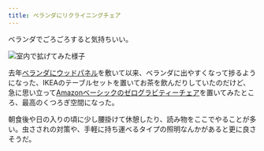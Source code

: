 ```yaml
---
title: ベランダにリクライニングチェア
---
```

ベランダでごろごろすると気持ちいい。

![](https://lh3.googleusercontent.com/docs/ADP-6oEW0BQQq7XPJjW0_Zq_uhiRpGOjsw1CRCQgbCcgaeBvp-HU_4LwqzTSLYGlM1tbkOOFIoZLWyc1sXigkR-n6qBhi9lShKwtJZ3PBAdytFwCdwLFsc2qBuCS_fWyutLdHFQ9AJ_OpzUqDyvI-OCdky9X8i4eHhS8nZfuHo63uVT4q60Nj7mBNLTI5V1pK9YzHeS0vgf3ntcfbaJSoOAi9DAcyB82NPZf5BKVIIZnMerfQdRcH7v03Ljeibj-lXLzYcGYAlyLTSAMv0BkkvW3kDYCeXTB87zi5x7x_SpgGa_F80_bBR5MsLbNFXC8VKKInXp4mG_45mVrnpZlorkubI-8nxbEQiXosoz5vVUpFC4xeGHUuVaywfAY90F6a3GF94asKgdJ1wwuFuKwP6aZOB_KoEG5EykLRxZmjkw9oEwsKe5ZYQDont2dzwQR-98s-OQVbhZ1kTuje8AWZMCD1oaNikBhqC8HFfU8oWaFcXTcJossHmhh5BnXp1cjCd7GZ5WXXaX53GL_thpB__7JW8jgy041dcsDy1YgsQb7mro6iTg8HnhPCNxBMtf0WHuBV-erP1U7MDZYWTZWK09ZXmwU2pEDAqpHp6eKOMTaSEaXGNHq6bpDdoF2RsZmFlqkVd7rgb_R5Pa_7lGGv-aCcVkhHOEcwmd1UmA9eHlBCySm6nKr_dgJ96N8GSXDnZeZ2TtgGuCcs4z5cwDaAWRSceL3baAQccPsntEJ4glhMG-fwDyXZCTV4-Sk7NEWQH2N29MC3ZwHGihD2FQgDfXan85JXANl1uyHwZ1e7qi3g-R1nkWxnU3tP8PaRlsMH46C4t9yvHr0-LYysbV_sfx6oIJOsRw7XwrPOpbF4-KBYYblT8Q9J84fToYErfxdEmu7lIMh6JUEwsPQZ71CAfFzk_6AsxG0uCIYTx32pu9jJde_LgqXC1PI6lX9RdMH95UyGNpk84ehH-26xcslGBzl7kR7hq4vnk6swLMb3EKtLYwZSePnK1BU5YEe4krMZb-UOSUmBp6Xrv4Rb2VKU5wFz3UQbpPY7boV9dnIakBrSC98LdDh_Rl5N0KuqNziB7lsaW3KWa41kvNtqcw7rGg_qkqYzwK_6eMXfNbzgGV0RWQh1Swa0ob1oTTrsflac6hTsBXty7lzMKTFlepER-qjrsPHdeL0KM-17jNy3q_w2rDPNaBvsku3_srGXpojFWlg3g76dow4MJNU81g1kqQ-q1xpuZcNpgQNt0TdLpJDcqqREebm "室内で拡げてみた様子")

去年[ベランダにウッドパネル](https://r7kamura.com/articles/2021-09-30-wood-panel)を敷いて以来、ベランダに出やすくなって捗るようになった、IKEAのテーブルセットを置いてお茶を飲んだりしていたのだけど、急に思い立って[Amazonベーシックのゼログラビティーチェア](https://www.amazon.co.jp/dp/B0716DKHS1)を置いてみたところ、最高のくつろぎ空間になった。

朝食後や日の入りの頃に少し腰掛けて休憩したり、読み物をここでやることが多い。虫さされの対策や、手軽に持ち運べるタイプの照明なんかがあると更に良さそうだ。
